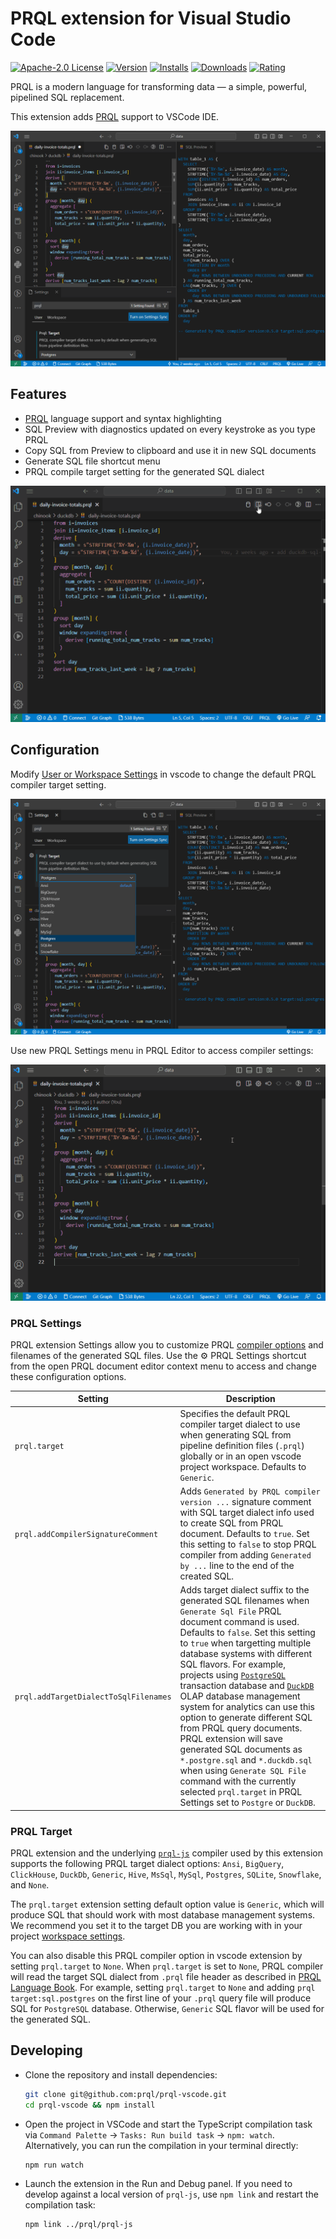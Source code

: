 # PRQL extension for Visual Studio Code

[![Apache-2.0 License](https://img.shields.io/badge/license-Apache2-brightgreen.svg)](http://opensource.org/licenses/Apache-2.0)
[![Version](https://vsmarketplacebadges.dev/version-short/PRQL-lang.prql-vscode.svg?color=orange)](https://marketplace.visualstudio.com/items?itemName=PRQL-lang.prql-vscode)
[![Installs](https://vsmarketplacebadges.dev/installs-short/PRQL-lang.prql-vscode.svg?color=orange)](https://marketplace.visualstudio.com/items?itemName=PRQL-lang.prql-vscode)
[![Downloads](https://vsmarketplacebadges.dev/downloads-short/PRQL-lang.prql-vscode.svg?color=orange)](https://marketplace.visualstudio.com/items?itemName=PRQL-lang.prql-vscode)
[![Rating](https://vsmarketplacebadges.dev/rating-short/PRQL-lang.prql-vscode.svg?color=orange)](https://marketplace.visualstudio.com/items?itemName=PRQL-lang.prql-vscode)

PRQL is a modern language for transforming data — a simple, powerful, pipelined
SQL replacement.

This extension adds [PRQL](https://prql-lang.org/) support to VSCode IDE.

![PRQL Editor and SQL Preview](https://github.com/PRQL/prql-vscode/blob/main/docs/images/prql-vscode.png?raw=true)

## Features

- [PRQL](https://prql-lang.org/) language support and syntax highlighting
- SQL Preview with diagnostics updated on every keystroke as you type PRQL
- Copy SQL from Preview to clipboard and use it in new SQL documents
- Generate SQL file shortcut menu
- PRQL compile target setting for the generated SQL dialect

![PRQL Features](https://github.com/PRQL/prql-vscode/blob/main/docs/images/prql-vscode.gif?raw=true)

## Configuration

Modify
[User or Workspace Settings](https://code.visualstudio.com/docs/getstarted/settings#_creating-user-and-workspace-settings)
in vscode to change the default PRQL compiler target setting.

![PRQL Extension Settings](https://github.com/PRQL/prql-vscode/blob/main/docs/images/prql-settings.png?raw=true)

Use new PRQL Settings menu in PRQL Editor to access compiler settings:

![View PRQL Settings](https://github.com/PRQL/prql-vscode/blob/main/docs/images/prql-settings.gif?raw=true)

### PRQL Settings

PRQL extension Settings allow you to customize PRQL [compiler options](https://github.com/PRQL/prql/tree/main/prql-js#usage) and filenames of the generated SQL files. Use the ⚙️ PRQL Settings shortcut from the open PRQL document editor context menu to access and change these configuration options.

| Setting | Description |
| --- | --- |
| `prql.target` | Specifies the default PRQL compiler target dialect to use when generating SQL from pipeline definition files (`.prql`) globally or in an open vscode project workspace. Defaults to `Generic`. |
| `prql.addCompilerSignatureComment` | Adds `Generated by PRQL compiler version ...` signature comment with SQL target dialect info used to create SQL from PRQL document. Defaults to `true`. Set this setting to `false` to stop PRQL compiler from adding `Generated by ...` line to the end of the created SQL. |
| `prql.addTargetDialectToSqlFilenames` | Adds target dialect suffix to the generated SQL filenames when `Generate Sql File` PRQL document command is used. Defaults to `false`. Set this setting to `true` when targetting multiple database systems with different SQL flavors. For example, projects using [`PostgreSQL`](https://www.postgresql.org/) transaction database and [`DuckDB`](https://duckdb.org/) OLAP database management system for analytics can use this option to generate different SQL from PRQL query documents. PRQL extension will save generated SQL documents as `*.postgre.sql` and `*.duckdb.sql` when using `Generate SQL File` command with the currently selected `prql.target` in PRQL Settings set to `Postgre` or `DuckDB`. |

### PRQL Target

PRQL extension and the underlying [`prql-js`](https://github.com/PRQL/prql/tree/main/prql-js#usage) compiler used by this extension supports the following PRQL target dialect options: `Ansi`, `BigQuery`, `ClickHouse`, `DuckDb`, `Generic`, `Hive`, `MsSql`, `MySql`, `Postgres`, `SQLite`, `Snowflake`, and `None`.

The `prql.target` extension setting default option value is `Generic`, which will produce SQL that should work with most database management systems. We recommend you set it to the target DB you are working with in your project [workspace settings](https://code.visualstudio.com/docs/getstarted/settings#_creating-user-and-workspace-settings).

You can also disable this PRQL compiler option in vscode extension by setting `prql.target` to `None`. When `prql.target` is set to `None`, PRQL compiler will read the target SQL dialect from `.prql` file header as described in [PRQL Language Book](https://prql-lang.org/book/language-features/target.html). For example, setting `prql.target` to `None` and adding `prql target:sql.postgres` on the first line of your `.prql` query file will produce SQL for `PostgreSQL` database. Otherwise, `Generic` SQL flavor will be used for the generated SQL.

## Developing

- Clone the repository and install dependencies:

  ```sh
  git clone git@github.com:prql/prql-vscode.git
  cd prql-vscode && npm install
  ```

- Open the project in VSCode and start the TypeScript compilation task via
  `Command Palette` -> `Tasks: Run build task` -> `npm: watch`. Alternatively,
  you can run the compilation in your terminal directly:

  ```sh
  npm run watch
  ```

- Launch the extension in the Run and Debug panel. If you need to develop
  against a local version of `prql-js`, use `npm link` and restart the
  compilation task:

  ```sh
  npm link ../prql/prql-js
  ```
